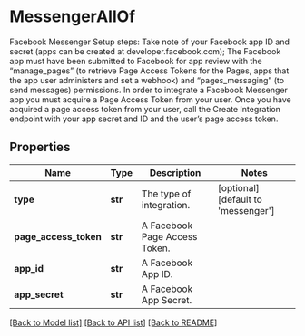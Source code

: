 # MessengerAllOf

Facebook Messenger Setup steps: Take note of your Facebook app ID and secret (apps can be created at developer.facebook.com); The Facebook app must have been submitted to Facebook for app review with the “manage_pages” (to retrieve Page Access Tokens for the Pages, apps that the app user administers and set a webhook) and “pages_messaging” (to send messages) permissions. In order to integrate a Facebook Messenger app you must acquire a Page Access Token from your user. Once you have acquired a page access token from your user, call the Create Integration endpoint with your app secret and ID and the user’s page access token. 
## Properties
Name | Type | Description | Notes
------------ | ------------- | ------------- | -------------
**type** | **str** | The type of integration. | [optional] [default to 'messenger']
**page_access_token** | **str** | A Facebook Page Access Token. | 
**app_id** | **str** | A Facebook App ID. | 
**app_secret** | **str** | A Facebook App Secret. | 

[[Back to Model list]](../README.md#documentation-for-models) [[Back to API list]](../README.md#documentation-for-api-endpoints) [[Back to README]](../README.md)


